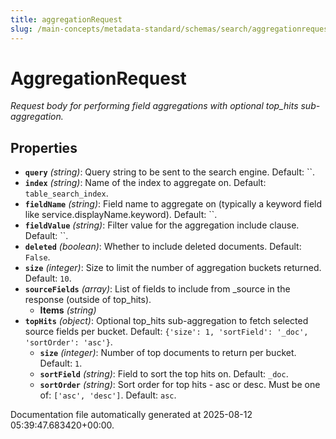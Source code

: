 ```yaml
---
title: aggregationRequest
slug: /main-concepts/metadata-standard/schemas/search/aggregationrequest
---
```


# AggregationRequest

*Request body for performing field aggregations with optional top_hits sub-aggregation.*

## Properties

- **`query`** *(string)*: Query string to be sent to the search engine. Default: ``.
- **`index`** *(string)*: Name of the index to aggregate on. Default: `table_search_index`.
- **`fieldName`** *(string)*: Field name to aggregate on (typically a keyword field like service.displayName.keyword). Default: ``.
- **`fieldValue`** *(string)*: Filter value for the aggregation include clause. Default: ``.
- **`deleted`** *(boolean)*: Whether to include deleted documents. Default: `False`.
- **`size`** *(integer)*: Size to limit the number of aggregation buckets returned. Default: `10`.
- **`sourceFields`** *(array)*: List of fields to include from _source in the response (outside of top_hits).
  - **Items** *(string)*
- **`topHits`** *(object)*: Optional top_hits sub-aggregation to fetch selected source fields per bucket. Default: `{'size': 1, 'sortField': '_doc', 'sortOrder': 'asc'}`.
  - **`size`** *(integer)*: Number of top documents to return per bucket. Default: `1`.
  - **`sortField`** *(string)*: Field to sort the top hits on. Default: `_doc`.
  - **`sortOrder`** *(string)*: Sort order for top hits - asc or desc. Must be one of: `['asc', 'desc']`. Default: `asc`.


Documentation file automatically generated at 2025-08-12 05:39:47.683420+00:00.
